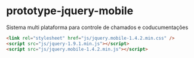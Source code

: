 prototype-jquery-mobile
=======================

Sistema multi plataforma para controle de chamados e coducumentações



```html
<link rel="stylesheet" href="js/jquery.mobile-1.4.2.min.css" />
<script src="js/jquery-1.9.1.min.js"></script>
<script src="js/jquery.mobile-1.4.2.min.js"></script>

```
